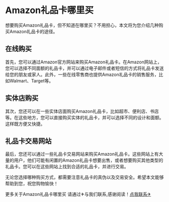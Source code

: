 # Amazon礼品卡哪里买

想要购买Amazon礼品卡，但不知道在哪里买？不用担心，本文将为您介绍几种购买Amazon礼品卡的途径。

## 在线购买

首先，您可以通过Amazon官方网站来购买Amazon礼品卡。在Amazon网站上，您可以选择不同面额的礼品卡，并可以通过电子邮件或者短信的方式将礼品卡发送给您的朋友或家人。此外，一些在线零售商也提供Amazon礼品卡的销售服务，比如Walmart、Target等。

## 实体店购买

其次，您还可以在一些实体店面购买Amazon礼品卡，比如超市、便利店、书店等。在这些地方，您可以直接购买实体的礼品卡，并可以选择不同的设计和面额。这样既方便又快捷。

## 礼品卡交易网站

最后，您还可以通过一些礼品卡交易网站来购买Amazon礼品卡。这些网站上有大量的用户，他们可能有闲置的Amazon礼品卡想要出售，或者想要购买其他类型的礼品卡。您可以在这些网站上找到合适的礼品卡，并进行交易。

无论您选择哪种购买方式，都需要注意礼品卡的真伪以及交易安全。希望本文能够帮助到您，祝您购物愉快！

更多关于Amazon礼品卡哪里买 请通过✈与我们联系,感谢阅读！[点我联系✈](https://web.G208.com)